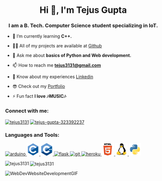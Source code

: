 <h1 align="center">Hi 👋, I'm Tejus Gupta</h1>
<h3 align="center">I am a B. Tech. Computer Science student specializing in IoT.</h3>

- 🌱 I’m currently learning **C++.**

- 👨‍💻 All of my projects are available at [Github](https://www.github.com/tejus3131/)

- 💬 Ask me about **basics of Python and Web development.**

- 📫 How to reach me **tejus3131@gmail.com**

- 📄 Know about my experiences [Linkedin](https://www.linkedin.com/in/tejus-gupta-323392237/)

- 😎 Check out my [Portfolio](https://tejus3131.github.io)

- ⚡ Fun fact **I love 🎶MUSIC🎶**

<h3 align="left">Connect with me:</h3>
<p align="left">
<a href="https://twitter.com/tejus3131" target="blank"><img align="center" src="https://raw.githubusercontent.com/rahuldkjain/github-profile-readme-generator/master/src/images/icons/Social/twitter.svg" alt="tejus3131" height="30" width="40" /></a>
<a href="https://linkedin.com/in/tejus-gupta-323392237" target="blank"><img align="center" src="https://raw.githubusercontent.com/rahuldkjain/github-profile-readme-generator/master/src/images/icons/Social/linked-in-alt.svg" alt="tejus-gupta-323392237" height="30" width="40" /></a>
</p>

<h3 align="left">Languages and Tools:</h3>
<p align="left"> <a href="https://www.arduino.cc/" target="_blank" rel="noreferrer"> <img src="https://cdn.worldvectorlogo.com/logos/arduino-1.svg" alt="arduino" width="40" height="40"/> </a> <a href="https://www.cprogramming.com/" target="_blank" rel="noreferrer"> <img src="https://raw.githubusercontent.com/devicons/devicon/master/icons/c/c-original.svg" alt="c" width="40" height="40"/> </a> <a href="https://www.w3schools.com/cpp/" target="_blank" rel="noreferrer"> <img src="https://raw.githubusercontent.com/devicons/devicon/master/icons/cplusplus/cplusplus-original.svg" alt="cplusplus" width="40" height="40"/> </a> <a href="https://flask.palletsprojects.com/" target="_blank" rel="noreferrer"> <img src="https://www.vectorlogo.zone/logos/pocoo_flask/pocoo_flask-icon.svg" alt="flask" width="40" height="40"/> </a> <a href="https://git-scm.com/" target="_blank" rel="noreferrer"> <img src="https://www.vectorlogo.zone/logos/git-scm/git-scm-icon.svg" alt="git" width="40" height="40"/> </a> <a href="https://heroku.com" target="_blank" rel="noreferrer"> <img src="https://www.vectorlogo.zone/logos/heroku/heroku-icon.svg" alt="heroku" width="40" height="40"/> </a> <a href="https://www.w3.org/html/" target="_blank" rel="noreferrer"> <img src="https://raw.githubusercontent.com/devicons/devicon/master/icons/html5/html5-original-wordmark.svg" alt="html5" width="40" height="40"/> </a> <a href="https://www.linux.org/" target="_blank" rel="noreferrer"> <img src="https://raw.githubusercontent.com/devicons/devicon/master/icons/linux/linux-original.svg" alt="linux" width="40" height="40"/> </a> <a href="https://www.python.org" target="_blank" rel="noreferrer"> <img src="https://raw.githubusercontent.com/devicons/devicon/master/icons/python/python-original.svg" alt="python" width="40" height="40"/> </a> </p>

<p><img align="left" src="https://github-readme-stats.vercel.app/api/top-langs?username=tejus3131&show_icons=true&locale=en&layout=compact" alt="tejus3131" /></p>

<p>&nbsp;<img align="center" src="https://github-readme-stats.vercel.app/api?username=tejus3131&show_icons=true&locale=en" alt="tejus3131" /></p>



![WebDevWebsiteDevelopmentGIF](https://github.com/tejus3131/tejus3131/assets/109463410/212da2f6-9ead-4d39-aa5f-4d6b50a97ba9)
